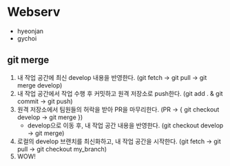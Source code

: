 # Webserv
- hyeonjan
- gychoi

## git merge
1. 내 작업 공간에 최신 develop 내용을 반영한다. (git fetch -> git pull -> git merge develop)
2. 내 작업 공간에서 작업 수행 후 커밋하고 원격 저장소로 push한다. (git add . & git commit -> git push)
3. 원격 저장소에서 팀원들의 허락을 받아 PR을 마무리한다. (PR -> { git checkout develop -> git merge })
	- develop으로 이동 후, 내 작업 공간 내용을 반영한다. (git checkout develop -> git merge)
4. 로컬의 develop 브랜치를 최신화하고, 내 작업 공간을 시작한다. (git fetch -> git pull -> git checkout my_branch)
5. WOW!

